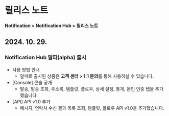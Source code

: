 <style>
    .page__rnb .lst_rnb_item .rnb_item:first-of-type a {
        display: inline !important;
    }
</style>
<h1>릴리스 노트</h1>

**Notification > Notification Hub > 릴리스 노트**


## 2024. 10. 29.

### Notification Hub 알파(alpha) 출시
* 사용 방법 안내
  * 알파로 출시된 상품은 **고객 센터 > 1:1 문의**를 통해 사용하실 수 있습니다.
* [Console] 콘솔 공개
  * 발송, 발송 조회, 주소록, 템플릿, 플로우, 상세 설정, 통계, 본인 인증 탭을 추가했습니다.
* [API] API v1.0 추가
  * 메시지, 연락처 수신 결과 목록 조회, 템플릿, 플로우 API v1.0을 추가했습니다.